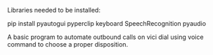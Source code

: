 Libraries needed to be installed:

pip install pyautogui pyperclip keyboard SpeechRecognition pyaudio

A basic program to automate outbound calls on vici dial using voice command to choose a proper disposition.